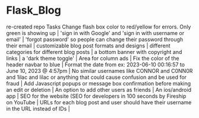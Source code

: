 # Flask_Blog
re-created repo
Tasks
  Change flash box color to red/yellow for errors. Only green is showing up |
  'sign in with Google' and 'sign in with username or email' |
  'forgot password' so people can change their password through their email |
  customizable blog post formats and designs |
  different categories for different blog posts |
  a bottom banner with copyright and links |
  a 'dark theme toggle' |
  Area for column ads |
  Fix the color of the header navbar to blue |
  Format the date from ex: 2023-06-10 00:16:57 to June 10, 2023 @ 4:57pm |
  No similar usernames like CONNOR and C0NN0R and 1ilac and lilac or anything that could cause confusion and be used for fraud |
  Add Javascript popups or message box confirmation before making an edit or deletion |
  An option to add other users as friends |
  An ios/android app |
  SEO for the website (SEO for developers in 100 seconds by Fireship on YouTube |
  URLs for each blog post and user should have their username in the URL instead of IDs |
  
